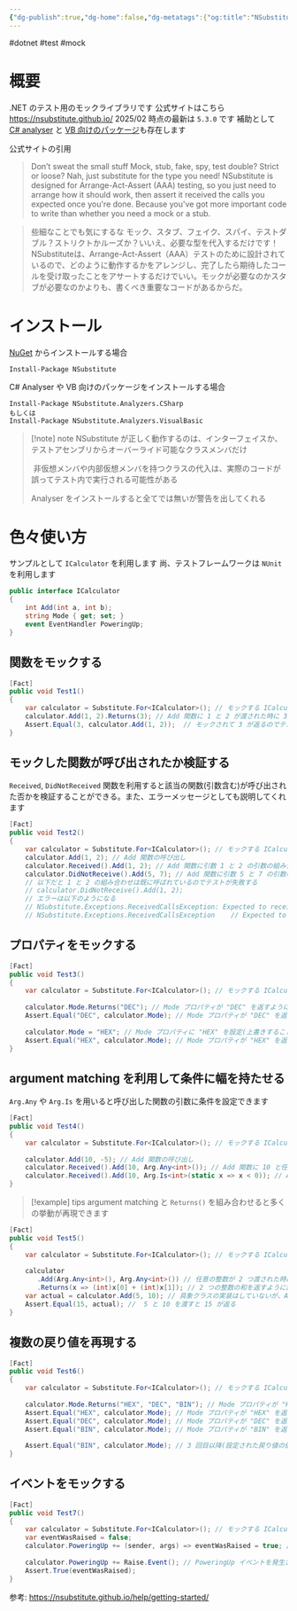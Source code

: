 ```yaml
---
{"dg-publish":true,"dg-home":false,"dg-metatags":{"og:title":"NSubstitute","og:image":"https://raw.githubusercontent.com/konnta0/blog2/refs/heads/main/konnta0.jpg","twitter:card":"summary","twitter:title":"NSubstitute","twitter:image":"https://raw.githubusercontent.com/konnta0/blog2/refs/heads/main/konnta0.jpg","twitter:site":"@konnta0"},"permalink":"/Engineering/-.NET/Packages/NSubstitute/","metatags":{"og:title":"NSubstitute","og:image":"https://raw.githubusercontent.com/konnta0/blog2/refs/heads/main/konnta0.jpg","twitter:card":"summary","twitter:title":"NSubstitute","twitter:image":"https://raw.githubusercontent.com/konnta0/blog2/refs/heads/main/konnta0.jpg","twitter:site":"@konnta0"},"dgPassFrontmatter":true,"created":"2025-02-28T12:54:55.716+09:00"}
---
```



#dotnet #test #mock

# 概要
.NET のテスト用のモックライブラリです
公式サイトはこちら  https://nsubstitute.github.io/
2025/02 時点の最新は `5.3.0` です
補助として [C# analyser](https://nsubstitute.github.io/help/nsubstitute-analysers/) と [VB 向けのパッケージ](https://nsubstitute.github.io/help/nsubstitute-analysers/)も存在します

公式サイトの引用
>Don’t sweat the small stuff
>Mock, stub, fake, spy, test double? Strict or loose? Nah, just substitute for the type you need!
>NSubstitute is designed for Arrange-Act-Assert (AAA) testing, so you just need to arrange how it should work, then assert it received the calls you expected once you're done. Because you've
>got more important code to write than whether you need a mock or a stub.

>些細なことでも気にするな
モック、スタブ、フェイク、スパイ、テストダブル？ストリクトかルーズか？いいえ、必要な型を代入するだけです！NSubstituteは、Arrange-Act-Assert（AAA）テストのために設計されているので、どのように動作するかをアレンジし、完了したら期待したコールを受け取ったことをアサートするだけでいい。モックが必要なのかスタブが必要なのかよりも、書くべき重要なコードがあるからだ。

# インストール
[NuGet](https://docs.microsoft.com/en-us/nuget/quickstart/use-a-package) からインストールする場合
```
Install-Package NSubstitute
```

C# Analyser や VB 向けのパッケージをインストールする場合
```
Install-Package NSubstitute.Analyzers.CSharp
もしくは
Install-Package NSubstitute.Analyzers.VisualBasic
```

> [!note] note
> NSubstitute が正しく動作するのは、インターフェイスか、テストアセンブリからオーバーライド可能なクラスメンバだけ
> 
>  非仮想メンバや内部仮想メンバを持つクラスの代入は、実際のコードが誤ってテスト内で実行される可能性がある
> 
> Analyser をインストールすると全てでは無いが警告を出してくれる
> 

# 色々使い方
サンプルとして `ICalculator` を利用します
尚、テストフレームワークは `NUnit` を利用します
```cs
public interface ICalculator  
{  
    int Add(int a, int b);  
    string Mode { get; set; }  
    event EventHandler PoweringUp;  
}
```

## 関数をモックする
```cs
[Fact]  
public void Test1()  
{  
    var calculator = Substitute.For<ICalculator>(); // モックする ICalculator を取得  
    calculator.Add(1, 2).Returns(3); // Add 関数に 1 と 2 が渡された時に 3 を返す  
    Assert.Equal(3, calculator.Add(1, 2));  // モックされて 3 が返るのでテストが成功する
}
```

## モックした関数が呼び出されたか検証する
`Received`, `DidNotReceived` 関数を利用すると該当の関数(引数含む)が呼び出された否かを検証することができる。また、エラーメッセージとしても説明してくれます

```cs
[Fact]  
public void Test2()  
{  
    var calculator = Substitute.For<ICalculator>(); // モックする ICalculator を取得  
    calculator.Add(1, 2); // Add 関数の呼び出し  
    calculator.Received().Add(1, 2); // Add 関数に引数 1 と 2 の引数の組み合わせで呼ばれたか検証する  
    calculator.DidNotReceive().Add(5, 7); // Add 関数に引数 5 と 7 の引数の組み合わせで呼ばれていないか検証する  
    // 以下だと 1 と 2 の組み合わせは既に呼ばれているのでテストが失敗する  
    // calculator.DidNotReceive().Add(1, 2);   
    // エラーは以下のようになる  
    // NSubstitute.Exceptions.ReceivedCallsException: Expected to receive no calls matching:  
    // NSubstitute.Exceptions.ReceivedCallsException    // Expected to receive no calls matching:    //  Add(1, 2)    // Actually received 1 matching call:    //  Add(1, 2)}

```


## プロパティをモックする
```cs
[Fact]  
public void Test3()  
{  
    var calculator = Substitute.For<ICalculator>(); // モックする ICalculator を取得  
  
    calculator.Mode.Returns("DEC"); // Mode プロパティが "DEC" を返すように設定  
    Assert.Equal("DEC", calculator.Mode); // Mode プロパティが "DEC" を返すか検証  
  
    calculator.Mode = "HEX"; // Mode プロパティに "HEX" を設定(上書きすることもできる)  
    Assert.Equal("HEX", calculator.Mode); // Mode プロパティが "HEX" を返すか検証  
}
```

## argument matching を利用して条件に幅を持たせる
`Arg.Any` や `Arg.Is` を用いると呼び出した関数の引数に条件を設定できます
```cs
[Fact]  
public void Test4()  
{  
    var calculator = Substitute.For<ICalculator>(); // モックする ICalculator を取得  
  
    calculator.Add(10, -5); // Add 関数の呼び出し  
    calculator.Received().Add(10, Arg.Any<int>()); // Add 関数に 10 と任意の整数が渡されたか検証  
    calculator.Received().Add(10, Arg.Is<int>(static x => x < 0)); // Add 関数に 10 と負の整数が渡されたか検証  
}
```

> [!example] tips
>  argument matching と `Returns()` を組み合わせると多くの挙動が再現できます

```cs
[Fact]  
public void Test5()  
{  
    var calculator = Substitute.For<ICalculator>(); // モックする ICalculator を取得  
  
    calculator  
       .Add(Arg.Any<int>(), Arg.Any<int>()) // 任意の整数が 2 つ渡された時に  
       .Returns(x => (int)x[0] + (int)x[1]); // 2 つの整数の和を返すように設定  
    var actual = calculator.Add(5, 10); // 具象クラスの実装はしていないが、Add 関数に 5 と 10 が渡された時に 15 が返る  
    Assert.Equal(15, actual); //  5 と 10 を渡すと 15 が返る  
}
```

## 複数の戻り値を再現する
```cs
[Fact]  
public void Test6()  
{  
    var calculator = Substitute.For<ICalculator>(); // モックする ICalculator を取得  
  
    calculator.Mode.Returns("HEX", "DEC", "BIN"); // Mode プロパティが "HEX"、"DEC"、"BIN" を返すように設定  
    Assert.Equal("HEX", calculator.Mode); // Mode プロパティが "HEX" を返すか検証  
    Assert.Equal("DEC", calculator.Mode); // Mode プロパティが "DEC" を返すか検証  
    Assert.Equal("BIN", calculator.Mode); // Mode プロパティが "BIN" を返すか検証  
  
    Assert.Equal("BIN", calculator.Mode); // 3 回目以降(設定された戻り値の個数より多い呼び出し)は最後の値が返る  
}
```

## イベントをモックする
```cs
[Fact]  
public void Test7()  
{  
    var calculator = Substitute.For<ICalculator>(); // モックする ICalculator を取得  
    var eventWasRaised = false;  
    calculator.PoweringUp += (sender, args) => eventWasRaised = true; // PoweringUp イベントが発生した時に eventWasRaised を true にする  
  
    calculator.PoweringUp += Raise.Event(); // PoweringUp イベントを発生させる (sender と eventArgs はデフォルト値)  
    Assert.True(eventWasRaised);  
}
```



参考:
https://nsubstitute.github.io/help/getting-started/